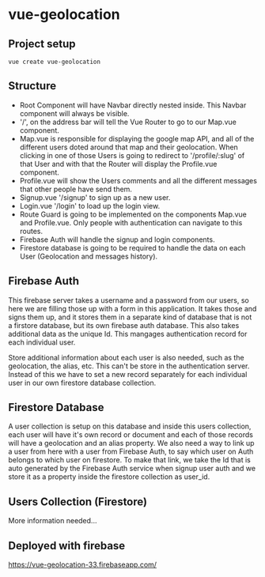 # vue-geolocation

## Project setup
```
vue create vue-geolocation
```

## Structure

- Root Component will have Navbar directly nested inside. This Navbar component will always be visible.
- '/', on the address bar will tell the Vue Router to go to our Map.vue  component.
- Map.vue is responsible for displaying the google map API, and all of the different users doted around that map and their geolocation. When clicking in one of those Users is going to redirect to '/profile/:slug' of that User and with that the Router will display the Profile.vue component.
- Profile.vue will show the Users comments and all the different messages that other people have send them.
- Signup.vue '/signup' to sign up as a new user.
- Login.vue '/login' to load up the login view.
- Route Guard is going to be implemented on the components Map.vue and Profile.vue. Only people with authentication can navigate to this routes.
- Firebase Auth will handle the signup and login components.
- Firestore database is going to be required to handle the data on each User (Geolocation and messages history).


## Firebase Auth

This firebase server takes a username and a password from our users, so here we are filling those up with a form in this application. It takes those and signs them up, and it stores them in a separate kind of database that is not a firstore database, but its own firebase auth database. This also takes additional data as the unique Id. This mangages authentication record for each individual user.

Store additional information about each user is also needed, such as the geolocation, the alias, etc. This can't be store in the authentication server. Instead of this we have to set a new record separately for each individual user in our own firestore database collection.

## Firestore Database

A user collection is setup on this database and inside this users collection, each user will have it's own record or document and each of those records will have a geolocation and an alias property. We also need a way to link up a user from here with a user from Firebase Auth, to say which user on Auth belongs to which user on firestore. To make that link, we take the Id that is auto generated by the Firebase Auth service when signup user auth and we store it as a property inside the firestore collection as user_id.

## Users Collection (Firestore)

More information needed... 

## Deployed with firebase

https://vue-geolocation-33.firebaseapp.com/